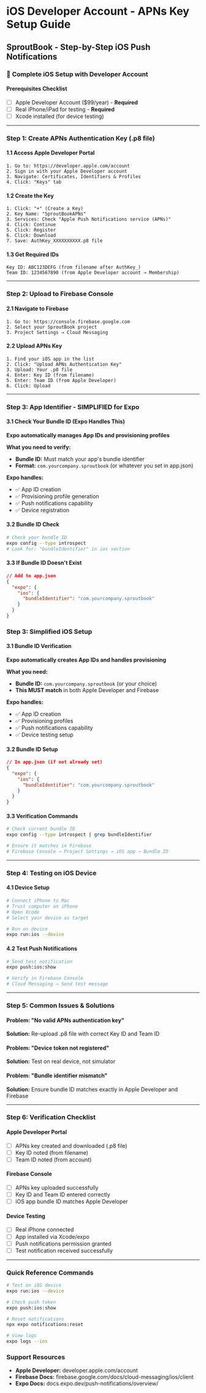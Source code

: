 # iOS Developer Account - APNs Key Setup Guide
## SproutBook - Step-by-Step iOS Push Notifications

### 🎯 **Complete iOS Setup with Developer Account**

#### **Prerequisites Checklist**
- [ ] Apple Developer Account ($99/year) - **Required**
- [ ] Real iPhone/iPad for testing - **Required**
- [ ] Xcode installed (for device testing)

---

### **Step 1: Create APNs Authentication Key (.p8 file)**

#### **1.1 Access Apple Developer Portal**
```
1. Go to: https://developer.apple.com/account
2. Sign in with your Apple Developer account
3. Navigate: Certificates, Identifiers & Profiles
4. Click: "Keys" tab
```

#### **1.2 Create the Key**
```
1. Click: "+" (Create a Key)
2. Key Name: "SproutBookAPNs"
3. Services: Check "Apple Push Notifications service (APNs)"
4. Click: Continue
5. Click: Register
6. Click: Download
7. Save: AuthKey_XXXXXXXXXX.p8 file
```

#### **1.3 Get Required IDs**
```
Key ID: ABC123DEFG (from filename after AuthKey_)
Team ID: 1234567890 (from Apple Developer account → Membership)
```

---

### **Step 2: Upload to Firebase Console**

#### **2.1 Navigate to Firebase**
```
1. Go to: https://console.firebase.google.com
2. Select your SproutBook project
3. Project Settings → Cloud Messaging
```

#### **2.2 Upload APNs Key**
```
1. Find your iOS app in the list
2. Click: "Upload APNs Authentication Key"
3. Upload: Your .p8 file
4. Enter: Key ID (from filename)
5. Enter: Team ID (from Apple Developer)
6. Click: Upload
```

---

### **Step 3: App Identifier - SIMPLIFIED for Expo**

#### **3.1 Check Your Bundle ID (Expo Handles This)**
**Expo automatically manages App IDs and provisioning profiles**

**What you need to verify:**
- **Bundle ID:** Must match your app's bundle identifier
- **Format:** `com.yourcompany.sproutbook` (or whatever you set in app.json)

**Expo handles:**
- ✅ App ID creation
- ✅ Provisioning profile generation
- ✅ Push notifications capability
- ✅ Device registration

#### **3.2 Bundle ID Check**
```bash
# Check your bundle ID
expo config --type introspect
# Look for: "bundleIdentifier" in ios section
```

#### **3.3 If Bundle ID Doesn't Exist**
```json
// Add to app.json
{
  "expo": {
    "ios": {
      "bundleIdentifier": "com.yourcompany.sproutbook"
    }
  }
}
```

### **Step 3: Simplified iOS Setup**

#### **3.1 Bundle ID Verification**
**Expo automatically creates App IDs and handles provisioning**

**What you need:**
- **Bundle ID:** `com.yourcompany.sproutbook` (or your choice)
- **This MUST match** in both Apple Developer and Firebase

**Expo handles:**
- ✅ App ID creation
- ✅ Provisioning profiles
- ✅ Push notifications capability
- ✅ Device testing setup

#### **3.2 Bundle ID Setup**
```json
// In app.json (if not already set)
{
  "expo": {
    "ios": {
      "bundleIdentifier": "com.yourcompany.sproutbook"
    }
  }
}
```

#### **3.3 Verification Commands**
```bash
# Check current bundle ID
expo config --type introspect | grep bundleIdentifier

# Ensure it matches in Firebase
# Firebase Console → Project Settings → iOS app → Bundle ID
```

---

### **Step 4: Testing on iOS Device**

#### **4.1 Device Setup**
```bash
# Connect iPhone to Mac
# Trust computer on iPhone
# Open Xcode
# Select your device as target

# Run on device
expo run:ios --device
```

#### **4.2 Test Push Notifications**
```bash
# Send test notification
expo push:ios:show

# Verify in Firebase Console
# Cloud Messaging → Send test message
```

---

### **Step 5: Common Issues & Solutions**

#### **Problem: "No valid APNs authentication key"**
**Solution:** Re-upload .p8 file with correct Key ID and Team ID

#### **Problem: "Device token not registered"**
**Solution:** Test on real device, not simulator

#### **Problem: "Bundle identifier mismatch"**
**Solution:** Ensure bundle ID matches exactly in Apple Developer and Firebase

---

### **Step 6: Verification Checklist**

#### **Apple Developer Portal**
- [ ] APNs key created and downloaded (.p8 file)
- [ ] Key ID noted (from filename)
- [ ] Team ID noted (from account)

#### **Firebase Console**
- [ ] APNs key uploaded successfully
- [ ] Key ID and Team ID entered correctly
- [ ] iOS app bundle ID matches Apple Developer

#### **Device Testing**
- [ ] Real iPhone connected
- [ ] App installed via Xcode/expo
- [ ] Push notifications permission granted
- [ ] Test notification received successfully

---

### **Quick Reference Commands**

```bash
# Test on iOS device
expo run:ios --device

# Check push token
expo push:ios:show

# Reset notifications
npx expo notifications:reset

# View logs
expo logs --ios
```

### **Support Resources**
- **Apple Developer:** developer.apple.com/account
- **Firebase Docs:** firebase.google.com/docs/cloud-messaging/ios/client
- **Expo Docs:** docs.expo.dev/push-notifications/overview/
